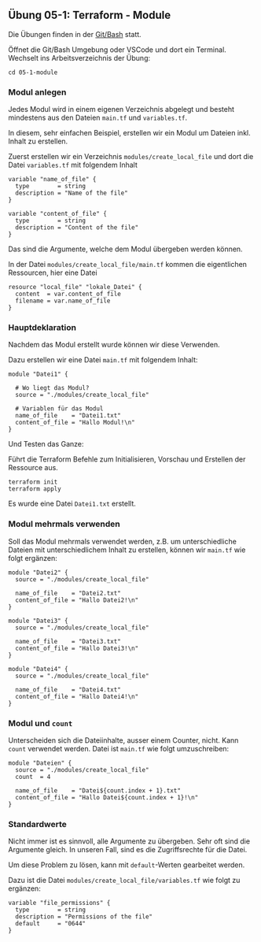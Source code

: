 ## Übung 05-1: Terraform - Module

Die Übungen finden in der [Git/Bash](https://git-scm.com/downloads) statt. 

Öffnet die Git/Bash Umgebung oder VSCode und dort ein Terminal. Wechselt ins Arbeitsverzeichnis der Übung:

    cd 05-1-module

### Modul anlegen

Jedes Modul wird in einem eigenen Verzeichnis abgelegt und besteht mindestens aus den Dateien `main.tf` und `variables.tf`.

In diesem, sehr einfachen Beispiel, erstellen wir ein Modul um Dateien inkl. Inhalt zu erstellen.

Zuerst erstellen wir ein Verzeichnis `modules/create_local_file` und dort die Datei `variables.tf` mit folgendem Inhalt

    variable "name_of_file" {
      type        = string
      description = "Name of the file"
    }
    
    variable "content_of_file" {
      type        = string
      description = "Content of the file"
    }
   
Das sind die Argumente, welche dem Modul übergeben werden können.

In der Datei `modules/create_local_file/main.tf` kommen die eigentlichen Ressourcen, hier eine Datei

    resource "local_file" "lokale_Datei" {
      content  = var.content_of_file
      filename = var.name_of_file
    }
    
### Hauptdeklaration

Nachdem das Modul erstellt wurde können wir diese Verwenden.

Dazu erstellen wir eine Datei `main.tf` mit folgendem Inhalt:

    module "Datei1" {
    
      # Wo liegt das Modul?
      source = "./modules/create_local_file"
    
      # Variablen für das Modul
      name_of_file    = "Datei1.txt"
      content_of_file = "Hallo Modul!\n"
    } 
    
Und Testen das Ganze:

Führt die Terraform Befehle zum Initialisieren, Vorschau und Erstellen der Ressource aus.

    terraform init
    terraform apply   

Es wurde eine Datei `Datei1.txt` erstellt.

### Modul mehrmals verwenden

Soll das Modul mehrmals verwendet werden, z.B. um unterschiedliche Dateien mit unterschiedlichem Inhalt zu erstellen, können wir `main.tf` wie folgt ergänzen:

    module "Datei2" {
      source = "./modules/create_local_file"
    
      name_of_file    = "Datei2.txt"
      content_of_file = "Hallo Datei2!\n"
    }
    
    module "Datei3" {
      source = "./modules/create_local_file"
    
      name_of_file    = "Datei3.txt"
      content_of_file = "Hallo Datei3!\n"
    }
    
    module "Datei4" {
      source = "./modules/create_local_file"
    
      name_of_file    = "Datei4.txt"
      content_of_file = "Hallo Datei4!\n"
    }
    
### Modul und `count`

Unterscheiden sich die Dateiinhalte, ausser einem Counter, nicht. Kann `count` verwendet werden. Datei ist `main.tf` wie folgt umzuschreiben:

    module "Dateien" {
      source = "./modules/create_local_file"
      count  = 4
    
      name_of_file    = "Datei${count.index + 1}.txt"
      content_of_file = "Hallo Datei${count.index + 1}!\n"
    }
  
### Standardwerte

Nicht immer ist es sinnvoll, alle Argumente zu übergeben. Sehr oft sind die Argumente gleich. In unseren Fall, sind es die Zugriffsrechte für die Datei.

Um diese Problem zu lösen, kann mit `default`-Werten gearbeitet werden.

Dazu ist die Datei  `modules/create_local_file/variables.tf` wie folgt zu ergänzen:

    variable "file_permissions" {
      type        = string
      description = "Permissions of the file"
      default     = "0644"
    }        
